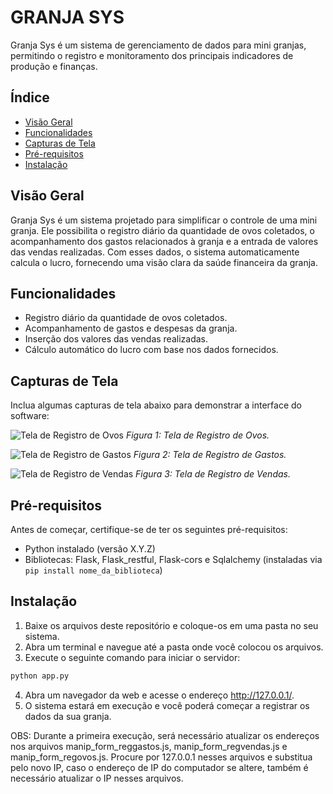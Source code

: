 # GRANJA SYS

Granja Sys é um sistema de gerenciamento de dados para mini granjas, permitindo o registro e monitoramento dos principais indicadores de produção e finanças.

## Índice

- [Visão Geral](#visão-geral)
- [Funcionalidades](#funcionalidades)
- [Capturas de Tela](#capturas-de-tela)
- [Pré-requisitos](#pré-requisitos)
- [Instalação](#instalação)

## Visão Geral

Granja Sys é um sistema projetado para simplificar o controle de uma mini granja. Ele possibilita o registro diário da quantidade de ovos coletados, o acompanhamento dos gastos relacionados à granja e a entrada de valores das vendas realizadas. Com esses dados, o sistema automaticamente calcula o lucro, fornecendo uma visão clara da saúde financeira da granja.

## Funcionalidades

- Registro diário da quantidade de ovos coletados.
- Acompanhamento de gastos e despesas da granja.
- Inserção dos valores das vendas realizadas.
- Cálculo automático do lucro com base nos dados fornecidos.

## Capturas de Tela

Inclua algumas capturas de tela abaixo para demonstrar a interface do software:

![Tela de Registro de Ovos](https://uploaddeimagens.com.br/imagens/bzl5lQg)
*Figura 1: Tela de Registro de Ovos.*

![Tela de Registro de Gastos](https://drive.google.com/file/d/1HYi1UHcEVsUzpiefEMTlbyC-sKa2wcAh/preview)
*Figura 2: Tela de Registro de Gastos.*

![Tela de Registro de Vendas](https://drive.google.com/file/d/1AVS7IJKaQjDabOiZ8wh5qP0QFVSEqfwf/preview)
*Figura 3: Tela de Registro de Vendas.*

## Pré-requisitos

Antes de começar, certifique-se de ter os seguintes pré-requisitos:

- Python instalado (versão X.Y.Z)
- Bibliotecas: Flask, Flask_restful, Flask-cors e Sqlalchemy (instaladas via `pip install nome_da_biblioteca`)

## Instalação

1. Baixe os arquivos deste repositório e coloque-os em uma pasta no seu sistema.
2. Abra um terminal e navegue até a pasta onde você colocou os arquivos.
3. Execute o seguinte comando para iniciar o servidor:

```bash
python app.py
```
4. Abra um navegador da web e acesse o endereço http://127.0.0.1/.
5. O sistema estará em execução e você poderá começar a registrar os dados da sua granja.

OBS: Durante a primeira execução, será necessário atualizar os endereços nos arquivos manip_form_reggastos.js, manip_form_regvendas.js e manip_form_regovos.js. Procure por 127.0.0.1 nesses arquivos e substitua pelo novo IP, caso o endereço de IP do computador se altere, também é necessário atualizar o IP nesses arquivos.